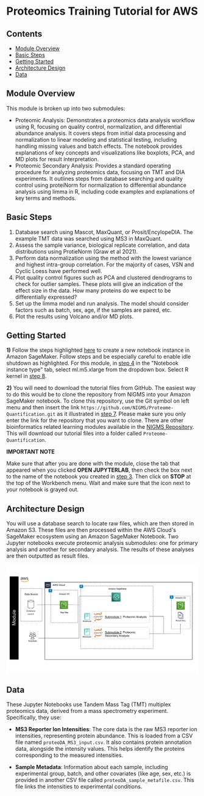 
# Proteomics Training Tutorial for AWS

## Contents

+ [Module Overview](#moduleoverview)
+ [Basic Steps](#basicsteps)
+ [Getting Started](#getting-started)
+ [Architecture Design](#architecture-design)
+ [Data](#data)

## Module Overview

This module is broken up into two submodules:

+ Proteomic Analysis: Demonstrates a proteomics data analysis workflow using R, focusing on quality control, normalization, and differential abundance analysis. It covers steps from initial data processing and normalization to linear modeling and statistical testing, including handling missing values and batch effects. The notebook provides explanations of key concepts and visualizations like boxplots, PCA, and MD plots for result interpretation.
+ Proteomic Secondary Analysis: Provides a standard operating procedure for analyzing proteomics data, focusing on TMT and DIA experiments. It outlines steps from database searching and quality control using proteiNorm for normalization to differential abundance analysis using limma in R, including code examples and explanations of key terms and methods.

## Basic Steps 

1. Database search using Mascot, MaxQuant, or Prosit/EncylopeDIA. The example TMT data was searched using MS3 in MaxQuant. 
2. Assess the sample variance, biological replicate correlation, and data distributions using ProtieNorm (Graw et al 2021). 
3. Perform data normalization using the method with the lowest variance and highest intra-group correlation. For the majority of cases, VSN and Cyclic Loess have performed well. 
4. Plot quality control figures such as PCA and clustered dendrograms to check for outlier samples. These plots will give an indication of the effect size in the data. How many proteins do we expect to be differentially expressed? 
5. Set up the limma model and run analysis. The model should consider factors such as batch, sex, age, if the samples are paired, etc. 
6. Plot the results using Volcano and/or MD plots. 

## Getting Started 

**1)** Follow the steps highlighted [here](https://github.com/NIGMS/NIGMS-Sandbox/blob/main/docs/HowToCreateAWSSagemakerNotebooks.md) to create a new notebook instance in Amazon SageMaker. Follow steps and be especially careful to enable idle shutdown as highlighted. For this module, in [step 4](https://github.com/NIGMS/NIGMS-Sandbox/blob/main/docs/HowToCreateAWSSagemakerNotebooks.md) in the "Notebook instance type" tab, select ml.m5.xlarge from the dropdown box. Select R kernel in [step 8](https://github.com/NIGMS/NIGMS-Sandbox/blob/main/docs/HowToCreateAWSSagemakerNotebooks.md).

**2)** You will need to download the tutorial files from GitHub. The easiest way to do this would be to clone the repository from NIGMS into your Amazon SageMaker notebook. To clone this repository, use the Git symbol on left menu and then insert the link `https://github.com/NIGMS/Proteome-Quantification.git` as it illustrated in [step 7](https://github.com/NIGMS/NIGMS-Sandbox/blob/main/docs/HowToCreateAWSSagemakerNotebooks.md). Please make sure you only enter the link for the repository that you want to clone. There are other bioinformatics related learning modules available in the [NIGMS Repository](https://github.com/NIGMS). This will download our tutorial files into a folder called `Proteome-Quantification`.

**IMPORTANT NOTE** 

Make sure that after you are done with the module, close the tab that appeared when you clicked **OPEN JUPYTERLAB**, then check the box next to the name of the notebook you created in [step 3](https://github.com/NIGMS/NIGMS-Sandbox/blob/main/docs/HowToCreateAWSSagemakerNotebooks.md). Then click on **STOP** at the top of the Workbench menu. Wait and make sure that the icon next to your notebook is grayed out.


## Architecture Design

You will use a database search to locate raw files, which are then stored in Amazon S3. These files are then processed within the AWS Cloud's SageMaker ecosystem using an Amazon SageMaker Notebook. Two Jupyter notebooks execute proteomic analysis submodules: one for primary analysis and another for secondary analysis.  The results of these analyses are then outputted as result files.

![](images/aws-architecture-diagram.svg)

## Data 

These Jupyter Notebooks use Tandem Mass Tag (TMT) multiplex proteomics data, derived from a mass spectrometry experiment. Specifically, they use:

+ **MS3 Reporter Ion Intensities**: The core data is the raw MS3 reporter ion intensities, representing protein abundance. This is loaded from a CSV file named `proteoDA_MS3_input.csv`. It also contains protein annotation data, alongside the intensity values. This helps identify the proteins corresponding to the measured intensities.

+ **Sample Metadata**: Information about each sample, including experimental group, batch, and other covariates (like age, sex, etc.) is provided in another CSV file called `proteoDA_sample_metafile.csv`. This file links the intensities to experimental conditions.
